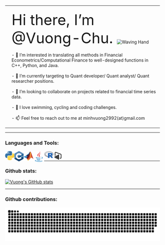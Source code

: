 <table >
  <tr>
    <td> <img src="https://github.com/Vuong-Chu/Vuong-Chu/blob/main/Universe.gif" alt=""> </td>
    <td>
      <p> 
        <font size="30pt"> Hi there, I’m @Vuong-Chu. </font> <img align=center src="https://user-images.githubusercontent.com/26017543/213809353-c908d93c-3dff-4694-9d13-e0e5cbdb879c.png" alt="Waving Hand" width="36" height="36" /> <br /> <br />
          - 💖 I’m interested in translating all methods in Financial Econometrics/Computational Finance to well-designed functions in C++, Python, and Java. <br /> <br />
          - 🌱 I’m currently targeting to Quant developer/ Quant analyst/ Quant researcher positions. <br /> <br />
          - 🔎 I’m looking to collaborate on projects related to financial time series data. <br /> <br />
          - 🔰 I love swimming, cycling and coding challenges. <br /> <br />
          - 📫 Feel free to reach out to me at minhvuong2992(at)gmail.com</p> </td>
  </tr>
</table>

---

### Languages and Tools:

<img align="left" alt="Python" width="30px" src="https://github.com/Vuong-Chu/Vuong-Chu/blob/main/python.svg" />
<img align="left" alt="C++" width="30px" src="https://github.com/Vuong-Chu/Vuong-Chu/blob/main/c.svg" />
<img align="left" alt="C++" width="32px" src="https://github.com/Vuong-Chu/Vuong-Chu/blob/main/MatLab.svg" />
<img align="left" alt="Java" width="35px" src="https://github.com/Vuong-Chu/Vuong-Chu/blob/main/java.svg" />
<img align="left" alt="R" width="30px" src="https://github.com/Vuong-Chu/Vuong-Chu/blob/main/r.svg" />
<img align="left" alt="PowerBI" width="30px" src="https://github.com/Vuong-Chu/Vuong-Chu/blob/main/power-bi.svg" />

<br />

---

### Github stats:

[![Vuong's GitHub stats](https://github-readme-stats.vercel.app/api?username=Vuong-Chu&theme=buefy&show_icons=true&hide=contribs,prs)](https://github.com/anuraghazra/github-readme-stats)

---
### Github contributions:

![Snake animation](https://github.com/Vuong-Chu/Vuong-Chu/blob/output/github-contribution-grid-snake.svg)



